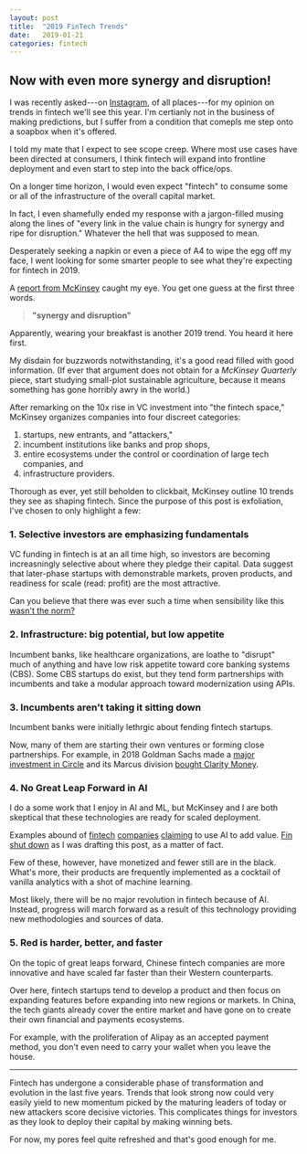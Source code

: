 ```yaml
---
layout: post
title:  "2019 FinTech Trends"
date:   2019-01-21
categories: fintech
---
```

## Now with even more synergy and disruption!

I was recently asked---on [Instagram](https://instagram.com/swaevior), of all places---for my opinion on trends in fintech we'll see this year. I'm certianly not in the business of making predictions, but I suffer from a condition that comepls me step onto a soapbox when it's offered.

I told my mate that I expect to see scope creep. Where most use cases have been directed at consumers, I think fintech will expand into frontline deployment and even start to step into the back office/ops.

On a longer time horizon, I would even expect "fintech" to consume some or all of the infrastructure of the overall capital market.

In fact, I even shamefully ended my response with a jargon-filled musing along the lines of "every link in the value chain is hungry for synergy and ripe for disruption." Whatever the hell that was supposed to mean.

Desperately seeking a napkin or even a piece of A4 to wipe the egg off my face, I went looking for some smarter people to see what they're expecting for fintech in 2019.

A [report from McKinsey](https://www.mckinsey.com/industries/financial-services/our-insights/synergy-and-disruption-ten-trends-shaping-fintech) caught my eye. You get one guess at the first three words.

> **"synergy and disruption"**

Apparently, wearing your breakfast is another 2019 trend. You heard it here first.

My disdain for buzzwords notwithstanding, it's a good read filled with  good information. (If ever that argument does not obtain for a *McKinsey Quarterly* piece, start studying small-plot sustainable agriculture, because it means something has gone horribly awry in the world.)

After remarking on the 10x rise in VC investment into "the fintech space," McKinsey organizes companies into four discreet categories:
1. startups, new entrants, and "attackers,"
2. incumbent institutions like banks and prop shops,
3. entire ecosystems under the control or coordination of large tech companies, and
4. infrastructure providers.

Thorough as ever, yet still beholden to clickbait, McKinsey outline 10 trends they see as shaping fintech. Since the purpose of this post is exfoliation, I've chosen to only highlight a few:

### 1. Selective investors are emphasizing fundamentals
VC funding in fintech is at an all time high, so investors are becoming increasningly selective about where they pledge their capital. Data suggest that later-phase startups with demonstrable markets, proven products, and readiness for scale (read: profit) are the most attractive.

Can you believe that there was ever such a time when sensibility like this [wasn't the norm?](https://www.businessinsider.com/where-are-the-kings-of-the-1990s-dot-com-bubble-bust-2016-12#joe-kraus-excite-got-an-offer-to-buy-google-for-750000-and-passed-3)

### 2. Infrastructure: big potential, but low appetite
Incumbent banks, like healthcare organizations, are loathe to "disrupt" much of anything and have low risk appetite toward core banking systems (CBS). Some CBS startups do exist, but they tend form partnerships with incumbents and take a modular approach toward modernization using APIs.

### 3. Incumbents aren't taking it sitting down
Incumbent banks were initially lethrgic about fending fintech startups.

Now, many of them are starting their own ventures or forming close partnerships. For example, in 2018 Goldman Sachs made a [major investment in Circle](https://www.nytimes.com/2015/04/30/business/dealbook/goldman-and-idg-put-50-million-to-work-in-a-bitcoin-company.html) and its Marcus division [bought Clarity Money](https://www.bloomberg.com/news/articles/2018-02-07/goldman-is-said-to-be-in-talks-to-buy-clarity-money-for-marcus).

### 4. No Great Leap Forward in AI
I do a some work that I enjoy in AI and ML, but McKinsey and I are both skeptical that these technologies are ready for scaled deployment.

Examples abound of [fintech](https://claritymoney.com/how_it_works/) [companies](https://www.meetcleo.com/) [claiming](https://www.miotech.com/en-US/) to use AI to add value. [Fin shut down](https://m.fin.com/2018/12/18/fins-plan-for-2019/) as I was drafting this post, as a matter of fact.

Few of these, however, have monetized and fewer still are in the black. What's more, their products are frequently implemented as a cocktail of vanilla analytics with a shot of machine learning.

Most likely, there will be no major revolution in fintech because of AI. Instead, progress will march forward as a result of this technology providing new methodologies and sources of data.

### 5. Red is harder, better, and faster
On the topic of great leaps forward, Chinese fintech companies are more innovative and have scaled far faster than their Western counterparts.

Over here, fintech startups tend to develop a product and then focus on expanding features before expanding into new regions or markets. In China, the tech giants already cover the entire market and have gone on to create their own financial and payments ecosystems.

For example, with the proliferation of Alipay as an accepted payment method, you don't even need to carry your wallet when you leave the house.

---

Fintech has undergone a considerable phase of transformation and evolution in the last five years. Trends that look strong now could very easily yield to new momentum picked by the maturing leaders of today or new attackers score decisive victories. This complicates things for investors as they look to deploy their capital by making winning bets.

For now, my pores feel quite refreshed and that's good enough for me.
